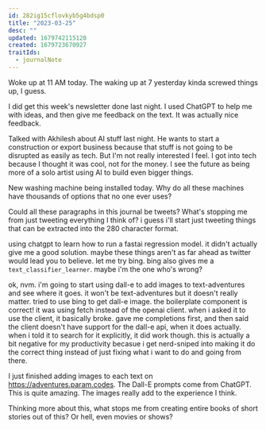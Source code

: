 ```yaml
---
id: 282ig15cflovkyb5g4bdsp0
title: "2023-03-25"
desc: ""
updated: 1679742115120
created: 1679723670927
traitIds:
  - journalNote
---
```


Woke up at 11 AM today. The waking up at 7 yesterday
kinda screwed things up, I guess.

I did get this week's newsletter done last night.
I used ChatGPT to help me with ideas, and then give
me feedback on the text. It was actually nice
feedback.

Talked with Akhilesh about AI stuff last night. He wants to start
a construction or export business because that stuff is
not going to be disrupted as easily as tech. But I'm not
really interested I feel. I got into tech because I thought
it was cool, not for the money. I see the future as being
more of a solo artist using AI to build even bigger things.

New washing machine being installed today. Why do all these machines
have thousands of options that no one ever uses?

Could all these paragraphs in this journal be tweets? What's stopping
me from just tweeting everything I think of? i guess i'll start just
tweeting things that can be extracted into the 280 character format.

using chatgpt to learn how to run a fastai regression model. it didn't
actually give me a good solution. maybe these things aren't as far
ahead as twitter would lead you to believe. let me try bing.
bing also gives me a `text_classifier_learner`. maybe i'm the one who's wrong?

ok, nvm. i'm going to start using dall-e to add images to text-adventures
and see where it goes. it won't be text-adventures but it doesn't really matter.
tried to use bing to get dall-e image. the boilerplate component is correct!
it was using fetch instead of the openai client. when i asked it to use the client,
it basically broke. gave me completions first, and then said the client doesn't
have support for the dall-e api, when it does actually. when i told it to
search for it explicitly, it did work though. this is actually a bit negative
for my productivity becasue i get nerd-sniped into making it do the correct thing
instead of just fixing what i want to do and going from there.

I just finished adding images to each text on https://adventures.param.codes.
The Dall-E prompts come from ChatGPT. This is quite amazing. The images really
add to the experience I think.

Thinking more about this, what stops me from creating entire books of short stories
out of this? Or hell, even movies or shows?
